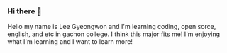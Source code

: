 ### Hi there 👋

<!--
**leegyeongwon/leegyeongwon** is a ✨ _special_ ✨ repository because its `README.md` (this file) appears on your GitHub profile.

Here are some ideas to get you started:

- 🔭 I’m currently working on ...
- 🌱 I’m currently learning ...
- 👯 I’m looking to collaborate on ...
- 🤔 I’m looking for help with ...
- 💬 Ask me about ...
- 📫 How to reach me: ...
- 😄 Pronouns: ...
- ⚡ Fun fact: ...
-->

Hello my name is Lee Gyeongwon and I'm learning coding, open sorce, english, and etc in gachon college.
I think this major fits me! I'm enjoying what I'm learning and I want to learn more! 
